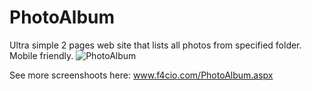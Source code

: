 # PhotoAlbum
Ultra simple 2 pages web site that lists all photos from specified folder. Mobile friendly. 
![PhotoAlbum](http://www.f4cio.com/ImageHandler.ashx?UploadedFile=true&pg=90224180-5c93-4227-8ee8-7b046c9e2217&image=~/App_Data/UserImages/Image/PhotoAlbum/PhotoFolder.png)

See more screenshoots here: www.f4cio.com/PhotoAlbum.aspx
